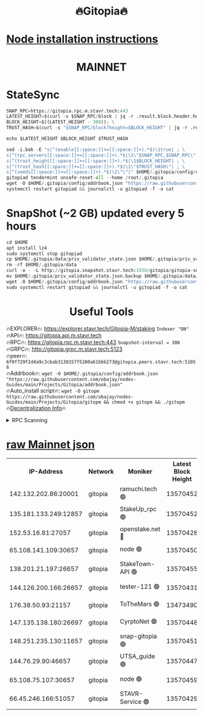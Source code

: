 <h1 align="center"> 🔥Gitopia🔥</h1>

[Node installation instructions](https://github.com/obajay/nodes-Guides/tree/main/Projects/Gitopia)
=

<h1 align="center"> MAINNET</h1>

# StateSync
```python
SNAP_RPC=https://gitopia.rpc.m.stavr.tech:443
LATEST_HEIGHT=$(curl -s $SNAP_RPC/block | jq -r .result.block.header.height); \
BLOCK_HEIGHT=$((LATEST_HEIGHT - 300)); \
TRUST_HASH=$(curl -s "$SNAP_RPC/block?height=$BLOCK_HEIGHT" | jq -r .result.block_id.hash)

echo $LATEST_HEIGHT $BLOCK_HEIGHT $TRUST_HASH

sed -i.bak -E "s|^(enable[[:space:]]+=[[:space:]]+).*$|\1true| ; \
s|^(rpc_servers[[:space:]]+=[[:space:]]+).*$|\1\"$SNAP_RPC,$SNAP_RPC\"| ; \
s|^(trust_height[[:space:]]+=[[:space:]]+).*$|\1$BLOCK_HEIGHT| ; \
s|^(trust_hash[[:space:]]+=[[:space:]]+).*$|\1\"$TRUST_HASH\"| ; \
s|^(seeds[[:space:]]+=[[:space:]]+).*$|\1\"\"|" $HOME/.gitopia/config/config.toml
gitopiad tendermint unsafe-reset-all --home /root/.gitopia
wget -O $HOME/.gitopia/config/addrbook.json "https://raw.githubusercontent.com/obajay/nodes-Guides/main/Projects/Gitopia/addrbook.json"
systemctl restart gitopiad && journalctl -u gitopiad -f -o cat
```
# SnapShot (~2 GB) updated every 5 hours
```python
cd $HOME
apt install lz4
sudo systemctl stop gitopiad
cp $HOME/.gitopia/data/priv_validator_state.json $HOME/.gitopia/priv_validator_state.json.backup
rm -rf $HOME/.gitopia/data
curl -o - -L http://gitopia.snapshot.stavr.tech:1030/gitopia/gitopia-snap.tar.lz4 | lz4 -c -d - | tar -x -C $HOME/.gitopia --strip-components 2
mv $HOME/.gitopia/priv_validator_state.json.backup $HOME/.gitopia/data/priv_validator_state.json
wget -O $HOME/.gitopia/config/addrbook.json "https://raw.githubusercontent.com/obajay/nodes-Guides/main/Projects/Gitopia/addrbook.json"
sudo systemctl restart gitopiad && journalctl -u gitopiad -f -o cat
```
 <h1 align="center"> Useful Tools</h1>

🔥EXPLORER🔥:      https://explorer.stavr.tech/Gitopia-M/staking  `Indexer "ON"` \
🔥API🔥: 			 		 https://gitopia.api.m.stavr.tech \
🔥RPC🔥:           https://gitopia.rpc.m.stavr.tech:443              `Snapshot-interval = 300` \
🔥GRPC🔥:          http://gitopia.grpc.m.stavr.tech:5123 \
🔥peer🔥:					 `6f9f729f2d4a9c3cbab3130157f5200a61bbb273@gitopia.peers.stavr.tech:51056` \
🔥Addrbook🔥:    ```wget -O $HOME/.gitopia/config/addrbook.json "https://raw.githubusercontent.com/obajay/nodes-Guides/main/Projects/Gitopia/addrbook.json"``` \
🔥Auto_install script🔥: ```wget -O gitopm https://raw.githubusercontent.com/obajay/nodes-Guides/main/Projects/Gitopia/gitopm && chmod +x gitopm && ./gitopm``` \
🔥[Decentralization Info](https://github.com/obajay/StateSync-snapshots/tree/main/Projects/Gitopia/Decentralization)🔥

<details>
<summary>RPC Scanning</summary>

<h2 align="center"> We scan nodes in real time every 4 hours. And we provide the final result of RPC endpoints.
We cannot influence the operation of these nodes in any way. </h2>


```python
If Voting Power is higher than 0 --> then the Node is a validator of the network and may be subject to attack and be a potential threat to the chain.
```
```python
We marked such validators with a red symbol
```

</details>

[raw Mainnet json](https://rpc-check.gitopm.stavr.tech/gitopm/rpc-gitopm-result.json)
=

<table><tr><th>IP-Address</th><th>Network</th><th>Moniker</th><th>Latest Block Height</th><th>Earliest Block Height</th><th>Catching Up</th><th>Tx Index</th><th>Voting Power</th><th>Scan Time</th></tr><tr><td>142.132.202.86:20001</td><td>gitopia</td><td>ramuchi.tech 🟢</td><td>13570452</td><td>6548337</td><td>False</td><td>on</td><td>0</td><td>2024-02-09T19:30:19.715122657UTC</td></tr><tr><td>135.181.133.249:12857</td><td>gitopia</td><td>StakeUp_rpc 🟢</td><td>13570452</td><td>8010001</td><td>False</td><td>on</td><td>0</td><td>2024-02-09T19:30:20.062566548UTC</td></tr><tr><td>152.53.16.81:27057</td><td>gitopia</td><td>openstake.net 🔴</td><td>13570428</td><td>10455001</td><td>False</td><td>off</td><td>38465</td><td>2024-02-09T19:29:39.805066344UTC</td></tr><tr><td>65.108.141.109:30657</td><td>gitopia</td><td>node 🟢</td><td>13570450</td><td>12299845</td><td>False</td><td>on</td><td>0</td><td>2024-02-09T19:30:17.086950529UTC</td></tr><tr><td>138.201.21.197:26657</td><td>gitopia</td><td>StakeTown-API 🟢</td><td>13570455</td><td>12733501</td><td>False</td><td>on</td><td>0</td><td>2024-02-09T19:30:24.533412255UTC</td></tr><tr><td>144.126.200.166:26657</td><td>gitopia</td><td>tester-121 🟢</td><td>13570431</td><td>12832814</td><td>False</td><td>off</td><td>0</td><td>2024-02-09T19:29:44.276555219UTC</td></tr><tr><td>176.38.50.93:21157</td><td>gitopia</td><td>ToTheMars 🟢</td><td>13473490</td><td>12883228</td><td>False</td><td>on</td><td>0</td><td>2024-02-09T19:29:44.714452484UTC</td></tr><tr><td>147.135.138.180:26697</td><td>gitopia</td><td>CyrptoNet 🟢</td><td>13570448</td><td>12883228</td><td>False</td><td>off</td><td>0</td><td>2024-02-09T19:30:12.547208587UTC</td></tr><tr><td>148.251.235.130:11657</td><td>gitopia</td><td>snap-gitopia 🟢</td><td>13570451</td><td>12908001</td><td>False</td><td>on</td><td>0</td><td>2024-02-09T19:30:17.413434617UTC</td></tr><tr><td>144.76.29.90:46657</td><td>gitopia</td><td>UTSA_guide 🟢</td><td>13570447</td><td>13035301</td><td>False</td><td>on</td><td>0</td><td>2024-02-09T19:30:12.212875401UTC</td></tr><tr><td>65.108.75.107:30657</td><td>gitopia</td><td>node 🟢</td><td>13570459</td><td>13189502</td><td>False</td><td>on</td><td>0</td><td>2024-02-09T19:30:31.002139510UTC</td></tr><tr><td>66.45.246.166:51057</td><td>gitopia</td><td>STAVR-Service 🟢</td><td>13570429</td><td>13564501</td><td>False</td><td>on</td><td>0</td><td>2024-02-09T19:29:59.711053998UTC</td></tr></table>
